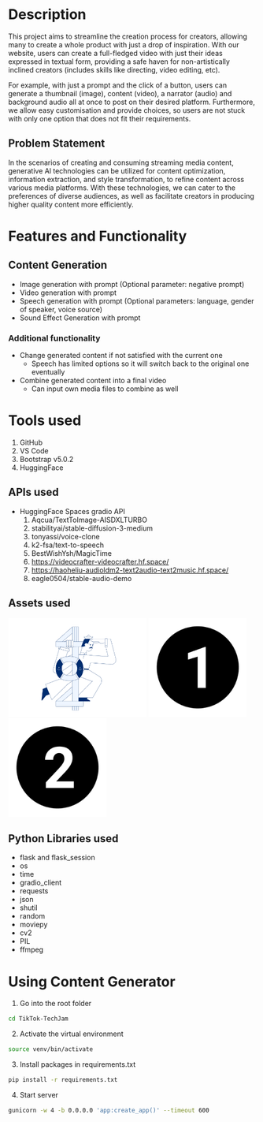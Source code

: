 # Description
This project aims to streamline the creation process for creators, allowing many to create a whole product with just a drop of inspiration. With our website, users can create a full-fledged video with just their ideas expressed in textual form, providing a safe haven for non-artistically inclined creators (includes skills like directing, video editing, etc). 

For example, with just a prompt and the click of a button, users can generate a thumbnail (image), content (video), a narrator (audio) and background audio all at once to post on their desired platform. Furthermore, we allow easy customisation and provide choices, so users are not stuck with only one option that does not fit their requirements.

## Problem Statement
In the scenarios of creating and consuming streaming media content, generative Al technologies
can be utilized for content optimization, information extraction, and style transformation, to
refine content across various media platforms. With these technologies, we can cater to the
preferences of diverse audiences, as well as facilitate creators in producing higher quality
content more efficiently.

# Features and Functionality

## Content Generation
- Image generation with prompt (Optional parameter: negative prompt)
- Video generation with prompt
- Speech generation with prompt (Optional parameters: language, gender of speaker, voice source)
- Sound Effect Generation with prompt

### Additional functionality
- Change generated content if not satisfied with the current one 
    - Speech has limited options so it will switch back to the original one eventually
- Combine generated content into a final video
    - Can input own media files to combine as well

# Tools used
1. GitHub
2. VS Code
3. Bootstrap v5.0.2
4. HuggingFace

## APIs used
- HuggingFace Spaces gradio API
    1. Aqcua/TextToImage-AISDXLTURBO
    2. stabilityai/stable-diffusion-3-medium
    3. tonyassi/voice-clone
    4. k2-fsa/text-to-speech
    5. BestWishYsh/MagicTime
    6. https://videocrafter-videocrafter.hf.space/
    7. https://haoheliu-audioldm2-text2audio-text2music.hf.space/
    8. eagle0504/stable-audio-demo

## Assets used
<p float="left">
  <img src="/static/assets/error.png" height="200" />
  <img src="/static/assets/one.png" height="200" /> 
  <img src="/static/assets/two.png" height="200" />
</p>


## Python Libraries used
- flask and flask_session
- os
- time
- gradio_client
- requests
- json
- shutil
- random
- moviepy
- cv2
- PIL
- ffmpeg

# Using Content Generator
1. Go into the root folder
```bash
cd TikTok-TechJam
```
2. Activate the virtual environment
```bash
source venv/bin/activate
```
3. Install packages in requirements.txt
```bash
pip install -r requirements.txt
```
4. Start server
```bash
gunicorn -w 4 -b 0.0.0.0 'app:create_app()' --timeout 600
```
